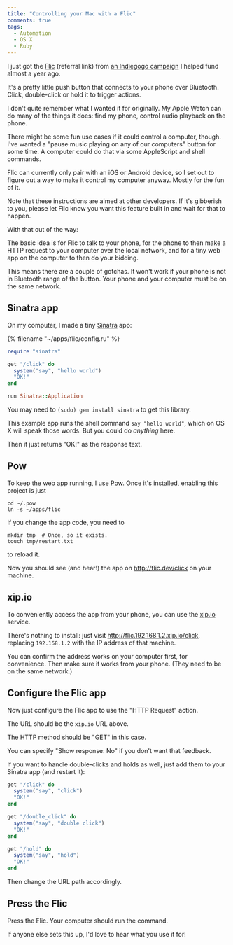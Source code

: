```yaml
---
title: "Controlling your Mac with a Flic"
comments: true
tags:
  - Automation
  - OS X
  - Ruby
---
```


I just got the [Flic](https://flic.io?r=98459f) (referral link) from [an Indiegogo campaign](https://www.indiegogo.com/projects/flic-the-wireless-smart-button#/) I helped fund almost a year ago.

It's a pretty little push button that connects to your phone over Bluetooth. Click, double-click or hold it to trigger actions.

I don't quite remember what I wanted it for originally. My Apple Watch can do many of the things it does: find my phone, control audio playback on the phone.

There might be some fun use cases if it could control a computer, though. I've wanted a "pause music playing on any of our computers" button for some time. A computer could do that via some AppleScript and shell commands.

Flic can currently only pair with an iOS or Android device, so I set out to figure out a way to make it control my computer anyway. Mostly for the fun of it.

Note that these instructions are aimed at other developers. If it's gibberish to you, please let Flic know you want this feature built in and wait for that to happen.

With that out of the way:

The basic idea is for Flic to talk to your phone, for the phone to then make a HTTP request to your computer over the local network, and for a tiny web app on the computer to then do your bidding.

This means there are a couple of gotchas. It won't work if your phone is not in Bluetooth range of the button. Your phone and your computer must be on the same network.

## Sinatra app

On my computer, I made a tiny [Sinatra](http://www.sinatrarb.com/) app:

{% filename "~/apps/flic/config.ru" %}
``` ruby ~/apps/flic/config.ru
require "sinatra"

get "/click" do
  system("say", "hello world")
  "OK!"
end

run Sinatra::Application
```

You may need to `(sudo) gem install sinatra` to get this library.

This example app runs the shell command `say "hello world"`, which on OS X will speak those words. But you could do *anything* here.

Then it just returns "OK!" as the response text.

## Pow

To keep the web app running, I use [Pow](http://pow.cx/). Once it's installed, enabling this project is just

```
cd ~/.pow
ln -s ~/apps/flic
```

If you change the app code, you need to

```
mkdir tmp  # Once, so it exists.
touch tmp/restart.txt
```

to reload it.

Now you should see (and hear!) the app on <http://flic.dev/click> on your machine.

## xip.io

To conveniently access the app from your phone, you can use the [xip.io](http://xip.io/) service.

There's nothing to install: just visit <http://flic.192.168.1.2.xip.io/click>, replacing `192.168.1.2` with the IP address of that machine.

You can confirm the address works on your computer first, for convenience. Then make sure it works from your phone. (They need to be on the same network.)

## Configure the Flic app

Now just configure the Flic app to use the "HTTP Request" action.

The URL should be the `xip.io` URL above.

The HTTP method should be "GET" in this case.

You can specify "Show response: No" if you don't want that feedback.

If you want to handle double-clicks and holds as well, just add them to your Sinatra app (and restart it):

``` ruby
get "/click" do
  system("say", "click")
  "OK!"
end

get "/double_click" do
  system("say", "double click")
  "OK!"
end

get "/hold" do
  system("say", "hold")
  "OK!"
end
```

Then change the URL path accordingly.


## Press the Flic

Press the Flic. Your computer should run the command.

If anyone else sets this up, I'd love to hear what you use it for!
